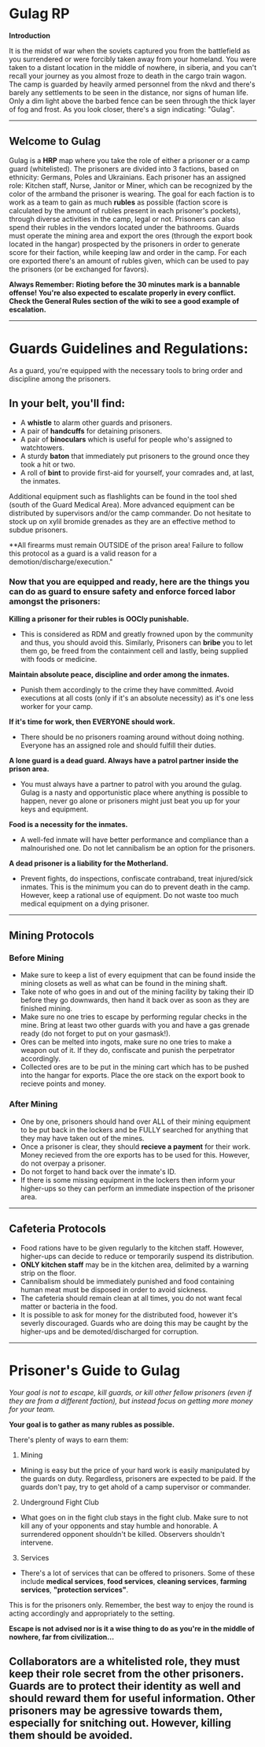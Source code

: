 # Gulag RP 

**Introduction**

It is the midst of war when the soviets captured you from the battlefield as you surrendered or were forcibly taken away from your homeland.
You were taken to a distant location in the middle of nowhere, in siberia, and you can't recall your journey as you almost froze to death 
in the cargo train wagon. The camp is guarded by heavily armed personnel from the nkvd and there's barely any settlements to be seen in the distance, nor signs of 
human life. Only a dim light above the barbed fence can be seen through the thick layer of fog and frost. As you look closer, there's a sign 
indicating: "Gulag".

---

## Welcome to Gulag

Gulag is a **HRP** map where you take the role of either a prisoner or a camp guard (whitelisted). The prisoners are divided into 3 factions, based on ethnicity: Germans, Poles and Ukrainians. 
Each prisoner has an assigned role: Kitchen staff, Nurse, Janitor or Miner, which can be recognized by the color of the armband the prisoner is wearing. 
The goal for each faction is to work as a team to gain as much **rubles** as possible (faction score is calculated by the amount of rubles present in each prisoner's pockets), through diverse activities in the camp, legal or not.
Prisoners can also spend their rubles in the vendors located under the bathrooms.
Guards must operate the mining area and export the ores (through the export book located in the hangar) prospected by the prisoners in order to generate score for their faction, while keeping law and order in the camp.
For each ore exported there's an amount of rubles given, which can be used to pay the prisoners (or be exchanged for favors).

**Always Remember:**
**Rioting before the 30 minutes mark is a bannable offense! You're also expected to escalate properly in every conflict. Check the General Rules section of the wiki to see a good example of escalation.**

---

# Guards Guidelines and Regulations:

As a guard, you're equipped with the necessary tools to bring order and discipline among the prisoners.

## In your belt, you'll find:

 - A **whistle** to alarm other guards and prisoners. 
 - A pair of **handcuffs** for detaining prisoners.
 - A pair of **binoculars** which is useful for people who's assigned to watchtowers.
 - A sturdy **baton** that immediately put prisoners to the ground once they took a hit or two. 
 - A roll of **bint** to provide first-aid for yourself, your comrades and, at last, the inmates.
 
 Additional equipment such as flashlights can be found in the tool shed (south of the Guard Medical Area). More advanced equipment can be distributed by supervisors and/or the camp commander. Do not hesitate to stock up on xylil bromide grenades as they are an effective method to subdue prisoners.
 
 **All firearms must remain OUTSIDE of the prison area! Failure to follow this protocol as a guard is a valid reason for a demotion/discharge/execution."

### Now that you are equipped and ready, here are the things you can do as guard to ensure safety and enforce forced labor amongst the prisoners:

**Killing a prisoner for their rubles is OOCly punishable.**
 - This is considered as RDM and greatly frowned upon by the community and thus, you should avoid this. Similarly, Prisoners can **bribe** you to let them go, be freed from the containment cell and lastly, being supplied with foods or medicine.

**Maintain absolute peace, discipline and order among the inmates.**
 - Punish them accordingly to the crime they have committed. Avoid executions at all costs (only if it's an absolute necessity) as it's one less worker for your camp.

**If it's time for work, then EVERYONE should work.**
 - There should be no prisoners roaming around without doing nothing. Everyone has an assigned role and should fulfill their duties.

**A lone guard is a dead guard. Always have a patrol partner inside the prison area.**
 - You must always have a partner to patrol with you around the gulag. Gulag is a nasty and opportunistic place where anything is possible to happen, never go alone or prisoners might just beat you up for your keys and equipment.

**Food is a necessity for the inmates.**
- A well-fed inmate will have better performance and compliance than a malnourished one. Do not let cannibalism be an option for the prisoners.

**A dead prisoner is a liability for the Motherland.**
 - Prevent fights, do inspections, confiscate contraband, treat injured/sick inmates. This is the minimum you can do to prevent death in the camp. However, keep a rational use of equipment. Do not waste too much medical equipment on a dying prisoner.
---

## Mining Protocols
 
### Before Mining 
- Make sure to keep a list of every equipment that can be found inside the mining closets as well as what can be found in the mining shaft.
- Take note of who goes in and out of the mining facility by taking their ID before they go downwards, then hand it back over as soon as they are finished mining.
- Make sure no one tries to escape by performing regular checks in the mine. Bring at least two other guards with you and have a gas grenade ready (do not forget to put on your gasmask!).
- Ores can be melted into ingots, make sure no one tries to make a weapon out of it. If they do, confiscate and punish the perpetrator accordingly.
- Collected ores are to be put in the mining cart which has to be pushed into the hangar for exports. Place the ore stack on the export book to recieve points and money.

### After Mining
- One by one, prisoners should hand over ALL of their mining equipment to be put back in the lockers and be FULLY searched for anything that they may have taken out of the mines.
- Once a prisoner is clear, they should **recieve a payment** for their work. Money recieved from the ore exports has to be used for this. However, do not overpay a prisoner.
- Do not forget to hand back over the inmate's ID.
- If there is some missing equipment in the lockers then inform your higher-ups so they can perform an immediate inspection of the prisoner area.

---

## Cafeteria Protocols

- Food rations have to be given regularly to the kitchen staff. However, higher-ups can decide to reduce or temporarily suspend its distribution.
- **ONLY kitchen staff** may be in the kitchen area, delimited by a warning strip on the floor. 
- Cannibalism should be immediately punished and food containing human meat must be disposed in order to avoid sickness.
- The cafeteria should remain clean at all times, you do not want fecal matter or bacteria in the food.
- It is possible to ask for money for the distributed food, however it's severly discouraged. Guards who are doing this may be caught by the higher-ups and be demoted/discharged for corruption.

---

# Prisoner's Guide to Gulag

*Your goal is not to escape, kill guards, or kill other fellow prisoners (even if they are from a different faction), but instead focus on getting more money for your team.*

**Your goal is to gather as many rubles as possible.**

There's plenty of ways to earn them:

1. Mining 
 - Mining is easy but the price of your hard work is easily manipulated by the guards on duty. Regardless, prisoners are expected to be paid. If the guards don't pay, try to get ahold of a camp supervisor or commander.

2. Underground Fight Club 
 - What goes on in the fight club stays in the fight club. Make sure to not kill any of your opponents and stay humble and honorable. A surrendered opponent shouldn't be killed. Observers shouldn't intervene.

3. Services 
 - There's a lot of services that can be offered to prisoners. Some of these include **medical services**, **food services**, **cleaning services**, **farming services**, **"protection services"**.

This is for the prisoners only.
Remember, the best way to enjoy the round is acting accordingly and appropriately to the setting.

**Escape is not advised nor is it a wise thing to do as you're in the middle of nowhere, far from civilization...**

Collaborators are a whitelisted role, they must keep their role secret from the other prisoners. Guards are to protect their identity as well and should reward them for useful information.
Other prisoners may be agressive towards them, especially for snitching out. However, killing them should be avoided.
---
